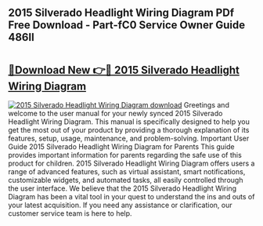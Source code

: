 ## 2015 Silverado Headlight Wiring Diagram PDf Free Download - Part-fC0 Service Owner Guide 486lI

# <h2><a href="http://dfjwar.blite.top/?on=2015+Silverado+Headlight+Wiring+Diagram">🔗Download New 👉🔴 2015 Silverado Headlight Wiring Diagram</a></h2>

[![2015 Silverado Headlight Wiring Diagram download](https://i.imgur.com/lujVjoI.png)](http://dfjwar.blite.top/?on=2015+Silverado+Headlight+Wiring+Diagram)
Greetings and welcome to the user manual for your newly synced 2015 Silverado Headlight Wiring Diagram. This manual is specifically designed to help you get the most out of your product by providing a thorough explanation of its features, setup, usage, maintenance, and problem-solving. Important User Guide 2015 Silverado Headlight Wiring Diagram for Parents This guide provides important information for parents regarding the safe use of this product for children. 2015 Silverado Headlight Wiring Diagram offers users a range of advanced features, such as virtual assistant, smart notifications, customizable widgets, and automated tasks, all easily controlled through the user interface. We believe that the 2015 Silverado Headlight Wiring Diagram has been a vital tool in your quest to understand the ins and outs of your latest acquisition. If you need any assistance or clarification, our customer service team is here to help.
